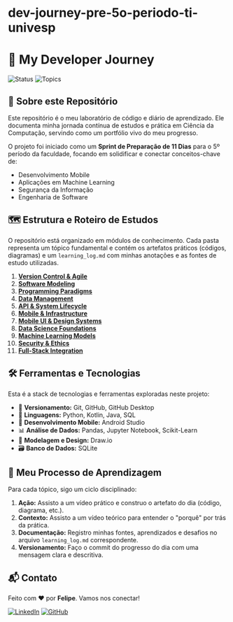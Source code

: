 # dev-journey-pre-5o-periodo-ti-univesp
# 🚀 My Developer Journey

![Status](https://img.shields.io/badge/Status-In_Progress-blue)
![Topics](https://img.shields.io/badge/Topics_Covered-11-lightgrey)

## 🎯 Sobre este Repositório

Este repositório é o meu laboratório de código e diário de aprendizado. Ele documenta minha jornada contínua de estudos e prática em Ciência da Computação, servindo como um portfólio vivo do meu progresso.

O projeto foi iniciado como um **Sprint de Preparação de 11 Dias** para o 5º período da faculdade, focando em solidificar e conectar conceitos-chave de:

*   Desenvolvimento Mobile
*   Aplicações em Machine Learning
*   Segurança da Informação
*   Engenharia de Software

## 🗺️ Estrutura e Roteiro de Estudos

O repositório está organizado em módulos de conhecimento. Cada pasta representa um tópico fundamental e contém os artefatos práticos (códigos, diagramas) e um `learning_log.md` com minhas anotações e as fontes de estudo utilizadas.

1.  [**Version Control & Agile**](./01_Version-Control-and-Agile/)
2.  [**Software Modeling**](./02_Software-Modeling/)
3.  [**Programming Paradigms**](./03_Programming-Paradigms/)
4.  [**Data Management**](./04_Data-Management/)
5.  [**API & System Lifecycle**](./05_API-and-System-Lifecycle/)
6.  [**Mobile & Infrastructure**](./06_Mobile-and-Infrastructure/)
7.  [**Mobile UI & Design Systems**](./07_Mobile-UI-and-Design-Systems/)
8.  [**Data Science Foundations**](./08_Data-Science-Foundations/)
9.  [**Machine Learning Models**](./09_Machine-Learning-Models/)
10. [**Security & Ethics**](./10_Security-and-Ethics/)
11. [**Full-Stack Integration**](./11_Full-Stack-Integration/)

## 🛠️ Ferramentas e Tecnologias

Esta é a stack de tecnologias e ferramentas exploradas neste projeto:

*   🐙 **Versionamento:** Git, GitHub, GitHub Desktop
*   🐍 **Linguagens:** Python, Kotlin, Java, SQL
*   🤖 **Desenvolvimento Mobile:** Android Studio
*   📊 **Análise de Dados:** Pandas, Jupyter Notebook, Scikit-Learn
*   🎨 **Modelagem e Design:** Draw.io
*   🗃️ **Banco de Dados:** SQLite

## 🧠 Meu Processo de Aprendizagem

Para cada tópico, sigo um ciclo disciplinado:
1.  **Ação:** Assisto a um vídeo prático e construo o artefato do dia (código, diagrama, etc.).
2.  **Contexto:** Assisto a um vídeo teórico para entender o "porquê" por trás da prática.
3.  **Documentação:** Registro minhas fontes, aprendizados e desafios no arquivo `learning_log.md` correspondente.
4.  **Versionamento:** Faço o commit do progresso do dia com uma mensagem clara e descritiva.

## 📬 Contato

<!-- Substitua pelo seu nome e links! -->
Feito com ❤️ por **Felipe**. Vamos nos conectar!

[![LinkedIn](https://img.shields.io/badge/LinkedIn-0077B5?style=for-the-badge&logo=linkedin&logoColor=white)](https://www.linkedin.com/in/feehrodrigues/)
[![GitHub](https://img.shields.io/badge/GitHub-100000?style=for-the-badge&logo=github&logoColor=white)](https://github.com/feehrodrigues)
